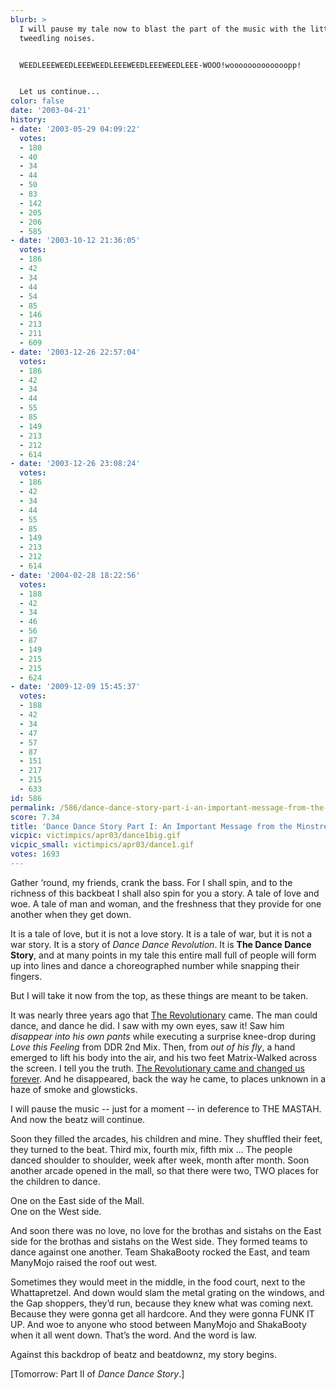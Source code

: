 ```yaml
---
blurb: >
  I will pause my tale now to blast the part of the music with the little electronic
  tweedling noises.


  WEEDLEEEWEEDLEEEWEEDLEEEWEEDLEEEWEEDLEEE-WOOO!wooooooooooooopp!


  Let us continue...
color: false
date: '2003-04-21'
history:
- date: '2003-05-29 04:09:22'
  votes:
  - 180
  - 40
  - 34
  - 44
  - 50
  - 83
  - 142
  - 205
  - 206
  - 585
- date: '2003-10-12 21:36:05'
  votes:
  - 186
  - 42
  - 34
  - 44
  - 54
  - 85
  - 146
  - 213
  - 211
  - 609
- date: '2003-12-26 22:57:04'
  votes:
  - 186
  - 42
  - 34
  - 44
  - 55
  - 85
  - 149
  - 213
  - 212
  - 614
- date: '2003-12-26 23:08:24'
  votes:
  - 186
  - 42
  - 34
  - 44
  - 55
  - 85
  - 149
  - 213
  - 212
  - 614
- date: '2004-02-28 18:22:56'
  votes:
  - 188
  - 42
  - 34
  - 46
  - 56
  - 87
  - 149
  - 215
  - 215
  - 624
- date: '2009-12-09 15:45:37'
  votes:
  - 188
  - 42
  - 34
  - 47
  - 57
  - 87
  - 151
  - 217
  - 215
  - 633
id: 586
permalink: /586/dance-dance-story-part-i-an-important-message-from-the-minstrel-of-ph4t-b33tz/
score: 7.34
title: 'Dance Dance Story Part I: An Important Message from the Minstrel of Ph4t B33tz'
vicpic: victimpics/apr03/dance1big.gif
vicpic_small: victimpics/apr03/dance1.gif
votes: 1693
---
```


Gather ‘round, my friends, crank the bass. For I shall spin, and to the
richness of this backbeat I shall also spin for you a story. A tale of
love and woe. A tale of man and woman, and the freshness that they
provide for one another when they get down.

It is a tale of love, but it is not a love story. It is a tale of war,
but it is not a war story. It is a story of *Dance Dance Revolution*. It
is **The Dance Dance Story**, and at many points in my tale this entire
mall full of people will form up into lines and dance a choreographed
number while snapping their fingers.

But I will take it now from the top, as these things are meant to be
taken.

It was nearly three years ago that [The
Revolutionary](@/victim/64.md) came. The man could dance, and dance
he did. I saw with my own eyes, saw it! Saw him *disappear into his own
pants* while executing a surprise knee-drop during *Love this Feeling*
from DDR 2nd Mix. Then, from *out of his fly*, a hand emerged to lift
his body into the air, and his two feet Matrix-Walked across the screen.
I tell you the truth. [The Revolutionary came and changed us
forever](@/victim/64.md). And he disappeared, back the way he came,
to places unknown in a haze of smoke and glowsticks.

I will pause the music -- just for a moment -- in deference to THE
MASTAH. And now the beatz will continue.

Soon they filled the arcades, his children and mine. They shuffled their
feet, they turned to the beat. Third mix, fourth mix, fifth mix ... The
people danced shoulder to shoulder, week after week, month after month.
Soon another arcade opened in the mall, so that there were two, TWO
places for the children to dance.

One on the East side of the Mall.  
 One on the West side.

And soon there was no love, no love for the brothas and sistahs on the
East side for the brothas and sistahs on the West side. They formed
teams to dance against one another. Team ShakaBooty rocked the East, and
team ManyMojo raised the roof out west.

Sometimes they would meet in the middle, in the food court, next to the
Whattapretzel. And down would slam the metal grating on the windows, and
the Gap shoppers, they’d run, because they knew what was coming next.
Because they were gonna get all hardcore. And they were gonna FUNK IT
UP. And woe to anyone who stood between ManyMojo and ShakaBooty when it
all went down. That’s the word. And the word is law.

Against this backdrop of beatz and beatdownz, my story begins.

\[Tomorrow: Part II of *Dance Dance Story*.\]